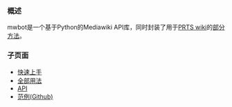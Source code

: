 ### 概述

mwbot是一个基于Python的Mediawiki API库，同时封装了用于[PRTS wiki](https://prts.wiki)的[部分方法](https://github.com/GuGuMur/mwbot/blob/main/mwbot/arktool.py)。

### 子页面

* [快速上手](fornew/quickstart.md)
* [全部用法](fornew/usage.md)
* [API](/api/homepage.md)
* [范例(Github)](https://github.com/GuGuMur/mwbot/tree/main/examples)